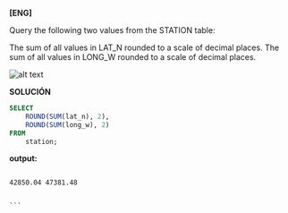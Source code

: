 
**[ENG]**

Query the following two values from the STATION table:

The sum of all values in LAT_N rounded to a scale of  decimal places.
The sum of all values in LONG_W rounded to a scale of  decimal places.

![alt text](image.png)

**SOLUCIÓN**

```sql
SELECT
    ROUND(SUM(lat_n), 2),
    ROUND(SUM(long_w), 2)
FROM 
    station;

```


**output:**


````

42850.04 47381.48


```